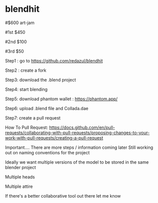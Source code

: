 # blendhit


#$600 art-jam

#1st $450

#2nd $100

#3rd $50


Step1 : go to https://github.com/redazul/blendhit 

Step2 : create a fork


Step3: download the .blend project 

Step4: start blending 

Step5: download phantom wallet : https://phantom.app/

Step6: upload .blend file and Collada.dae

Step7: create a pull request 

How To Pull Request: 
https://docs.github.com/en/pull-requests/collaborating-with-pull-requests/proposing-changes-to-your-work-with-pull-requests/creating-a-pull-request

Important....
There are more steps / information coming later 
Still working out on naming conventions for the project 

Ideally we want multiple versions of the model to be stored in the same blender project

Multiple heads

Multiple attire 

If there's a better collaborative tool out there let me know
